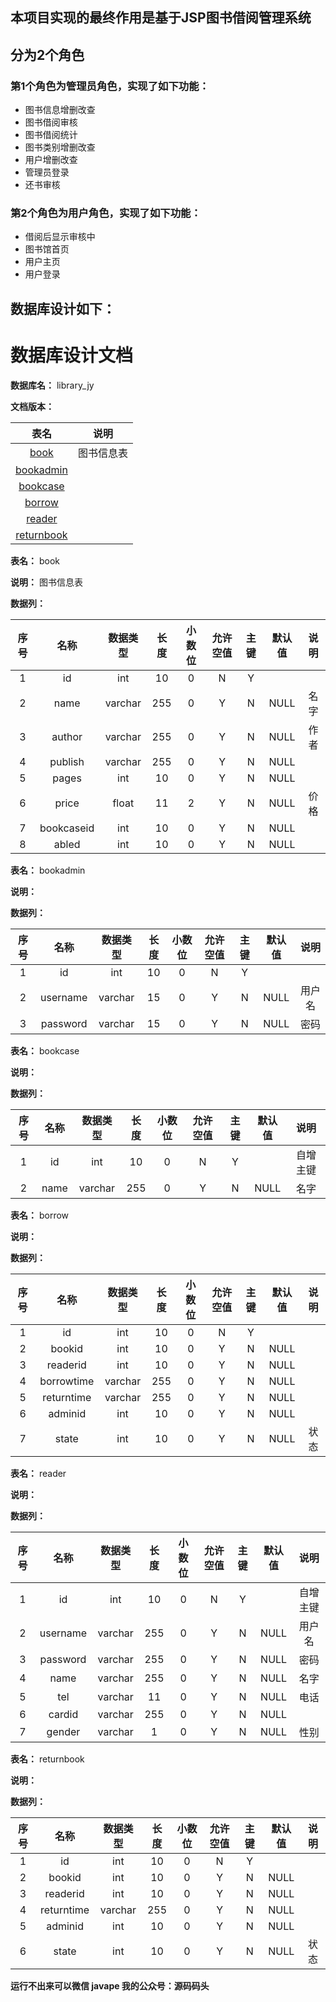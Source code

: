 ## 本项目实现的最终作用是基于JSP图书借阅管理系统
## 分为2个角色
### 第1个角色为管理员角色，实现了如下功能：
 - 图书信息增删改查
 - 图书借阅审核
 - 图书借阅统计
 - 图书类别增删改查
 - 用户增删改查
 - 管理员登录
 - 还书审核
### 第2个角色为用户角色，实现了如下功能：
 - 借阅后显示审核中
 - 图书馆首页
 - 用户主页
 - 用户登录
## 数据库设计如下：
# 数据库设计文档

**数据库名：** library_jy

**文档版本：** 


| 表名                  | 说明       |
| :---: | :---: |
| [book](#book) | 图书信息表 |
| [bookadmin](#bookadmin) |  |
| [bookcase](#bookcase) |  |
| [borrow](#borrow) |  |
| [reader](#reader) |  |
| [returnbook](#returnbook) |  |

**表名：** <a id="book">book</a>

**说明：** 图书信息表

**数据列：**

| 序号 | 名称 | 数据类型 |  长度  | 小数位 | 允许空值 | 主键 | 默认值 | 说明 |
| :---: | :---: | :---: | :---: | :---: | :---: | :---: | :---: | :---: |
|  1   | id |   int   | 10 |   0    |    N     |  Y   |       |   |
|  2   | name |   varchar   | 255 |   0    |    Y     |  N   |   NULL    | 名字  |
|  3   | author |   varchar   | 255 |   0    |    Y     |  N   |   NULL    | 作者  |
|  4   | publish |   varchar   | 255 |   0    |    Y     |  N   |   NULL    |   |
|  5   | pages |   int   | 10 |   0    |    Y     |  N   |   NULL    |   |
|  6   | price |   float   | 11 |   2    |    Y     |  N   |   NULL    | 价格  |
|  7   | bookcaseid |   int   | 10 |   0    |    Y     |  N   |   NULL    |   |
|  8   | abled |   int   | 10 |   0    |    Y     |  N   |   NULL    |   |

**表名：** <a id="bookadmin">bookadmin</a>

**说明：** 

**数据列：**

| 序号 | 名称 | 数据类型 |  长度  | 小数位 | 允许空值 | 主键 | 默认值 | 说明 |
| :---: | :---: | :---: | :---: | :---: | :---: | :---: | :---: | :---: |
|  1   | id |   int   | 10 |   0    |    N     |  Y   |       |   |
|  2   | username |   varchar   | 15 |   0    |    Y     |  N   |   NULL    | 用户名  |
|  3   | password |   varchar   | 15 |   0    |    Y     |  N   |   NULL    | 密码  |

**表名：** <a id="bookcase">bookcase</a>

**说明：** 

**数据列：**

| 序号 | 名称 | 数据类型 |  长度  | 小数位 | 允许空值 | 主键 | 默认值 | 说明 |
| :---: | :---: | :---: | :---: | :---: | :---: | :---: | :---: | :---: |
|  1   | id |   int   | 10 |   0    |    N     |  Y   |       | 自增主键  |
|  2   | name |   varchar   | 255 |   0    |    Y     |  N   |   NULL    | 名字  |

**表名：** <a id="borrow">borrow</a>

**说明：** 

**数据列：**

| 序号 | 名称 | 数据类型 |  长度  | 小数位 | 允许空值 | 主键 | 默认值 | 说明 |
| :---: | :---: | :---: | :---: | :---: | :---: | :---: | :---: | :---: |
|  1   | id |   int   | 10 |   0    |    N     |  Y   |       |   |
|  2   | bookid |   int   | 10 |   0    |    Y     |  N   |   NULL    |   |
|  3   | readerid |   int   | 10 |   0    |    Y     |  N   |   NULL    |   |
|  4   | borrowtime |   varchar   | 255 |   0    |    Y     |  N   |   NULL    |   |
|  5   | returntime |   varchar   | 255 |   0    |    Y     |  N   |   NULL    |   |
|  6   | adminid |   int   | 10 |   0    |    Y     |  N   |   NULL    |   |
|  7   | state |   int   | 10 |   0    |    Y     |  N   |   NULL    | 状态  |

**表名：** <a id="reader">reader</a>

**说明：** 

**数据列：**

| 序号 | 名称 | 数据类型 |  长度  | 小数位 | 允许空值 | 主键 | 默认值 | 说明 |
| :---: | :---: | :---: | :---: | :---: | :---: | :---: | :---: | :---: |
|  1   | id |   int   | 10 |   0    |    N     |  Y   |       | 自增主键  |
|  2   | username |   varchar   | 255 |   0    |    Y     |  N   |   NULL    | 用户名  |
|  3   | password |   varchar   | 255 |   0    |    Y     |  N   |   NULL    | 密码  |
|  4   | name |   varchar   | 255 |   0    |    Y     |  N   |   NULL    | 名字  |
|  5   | tel |   varchar   | 11 |   0    |    Y     |  N   |   NULL    | 电话  |
|  6   | cardid |   varchar   | 255 |   0    |    Y     |  N   |   NULL    |   |
|  7   | gender |   varchar   | 1 |   0    |    Y     |  N   |   NULL    | 性别  |

**表名：** <a id="returnbook">returnbook</a>

**说明：** 

**数据列：**

| 序号 | 名称 | 数据类型 |  长度  | 小数位 | 允许空值 | 主键 | 默认值 | 说明 |
| :---: | :---: | :---: | :---: | :---: | :---: | :---: | :---: | :---: |
|  1   | id |   int   | 10 |   0    |    N     |  Y   |       |   |
|  2   | bookid |   int   | 10 |   0    |    Y     |  N   |   NULL    |   |
|  3   | readerid |   int   | 10 |   0    |    Y     |  N   |   NULL    |   |
|  4   | returntime |   varchar   | 255 |   0    |    Y     |  N   |   NULL    |   |
|  5   | adminid |   int   | 10 |   0    |    Y     |  N   |   NULL    |   |
|  6   | state |   int   | 10 |   0    |    Y     |  N   |   NULL    | 状态  |

**运行不出来可以微信 javape 我的公众号：源码码头**
